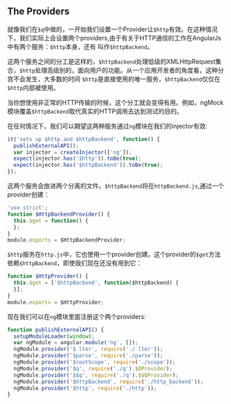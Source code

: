 ## The Providers
就像我们在`$q`中做的，一开始我们设置一个Provider让`$http`有效。在这种情况下，我们实际上会设置两个providers,由于有关于HTTP通信的工作在AngularJs中有两个服务：`$http`本身，还有
叫作`$httpBackend`。

这两个服务之间的分工是这样的，`$httpBackend`处理低级的XMLHttpRequest集合，`$http`处理高级别的，面向用户的功能。从一个应用开发者的角度看，这种分宫不会发生，大多数的时间
`$http`是直接使用的唯一服务，`$httpBackend`仅仅在`$http`内部被使用。

当你想使用非正常的HTTP传输的时候，这个分工就会变得有用。例如，ngMock模块覆盖`$httpBackend`取代真实的HTTP调用去达到测试的目的。

在任何情况下，我们可以期望这两种服务通过`ng`模块在我们的injector有效:
```js
it('sets up $http and $httpBackend', function() {
  publishExternalAPI();
  var injector = createInjector(['ng']);
  expect(injector.has('$http')).toBe(true);
  expect(injector.has('$httpBackend')).toBe(true);
});
```
这两个服务会放进两个分离的文件。`$httpBackend`将在`httpBackend.js`,通过一个provider创建：
```js
'use strict';
function $HttpBackendProvider() {
  this.$get = function() {
  }; 
}
module.exports = $HttpBackendProvider;
```
`$http`服务在`http.js`中，它也使用一个provider创建。这个provider的`$get`方法依赖`$httpBackend`，即使我们现在还没有用到它：
```js
function $HttpProvider() {
  this.$get = ['$httpBackend', function($httpBackend) {
  }]; 
}
module.exports = $HttpProvider;
```
现在我们可以在`ng`模块里面注册这个两个providers:
```js
function publishExternalAPI() {
  setupModuleLoader(window);
  var ngModule = angular.module('ng', []);
  ngModule.provider('$ lter', require('./ lter'));
  ngModule.provider('$parse', require('./parse'));
  ngModule.provider('$rootScope', require('./scope'));
  ngModule.provider('$q', require('./q').$QProvider);
  ngModule.provider('$$q', require('./q').$$QProvider);
  ngModule.provider('$httpBackend', require('./http_backend'));
  ngModule.provider('$http', require('./http'));
}
```